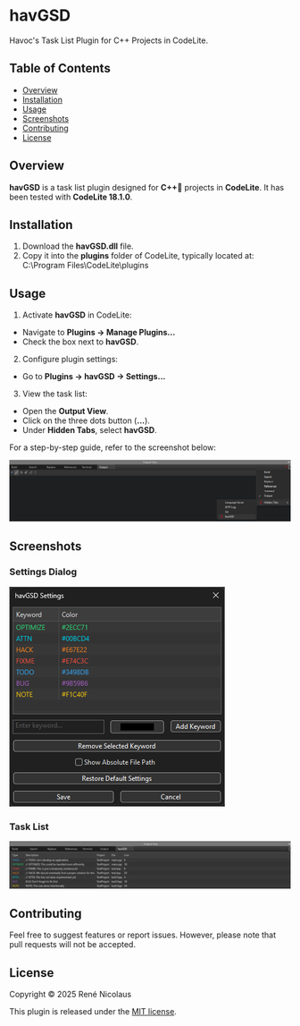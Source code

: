 # havGSD

Havoc's Task List Plugin for C++ Projects in CodeLite.

## Table of Contents

- [Overview](#overview)
- [Installation](#installation)
- [Usage](#usage)
- [Screenshots](#screenshots)
- [Contributing](#contributing)
- [License](#license)

## Overview

**havGSD** is a task list plugin designed for **C++** projects in **CodeLite**. It has been tested with **CodeLite 18.1.0**.

## Installation

1. Download the **havGSD.dll** file.
2. Copy it into the **plugins** folder of CodeLite, typically located at: C:\Program Files\CodeLite\plugins

## Usage

1. Activate **havGSD** in CodeLite:
- Navigate to **Plugins → Manage Plugins...**
- Check the box next to **havGSD**.

2. Configure plugin settings:
- Go to **Plugins → havGSD → Settings...**

3. View the task list:
- Open the **Output View**.
- Click on the three dots button (**...**).
- Under **Hidden Tabs**, select **havGSD**.

For a step-by-step guide, refer to the screenshot below:

![Usage](/screenshots/usage.png)

## Screenshots

### Settings Dialog

![Settings Dialog](/screenshots/settings_dialog.png)

### Task List

![Task List](/screenshots/task_list.png)

## Contributing

Feel free to suggest features or report issues. However, please note that pull requests will not be accepted.

## License

Copyright &copy; 2025 Ren&eacute; Nicolaus

This plugin is released under the [MIT license](/LICENSE).
